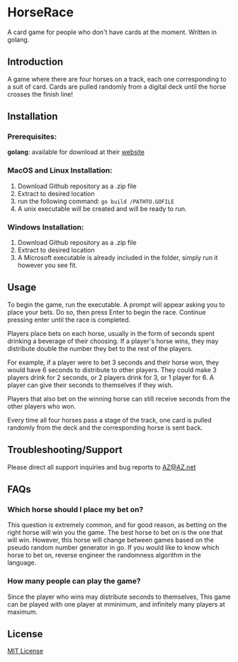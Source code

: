 # HorseRace
  A card game for people who don't have cards at the moment. Written in golang.
## Introduction
  A game where there are four horses on a track, each one corresponding to a suit of card. Cards are pulled randomly from a digital 
deck until the horse crosses the finish line! 

## Installation
  ### Prerequisites:
  **golang**: available for download at their [website](https://learn.go.dev/)
  ### MacOS and Linux Installation:
   1. Download Github repository as a .zip file
   2. Extract to desired location
   3. run the following command:
      ```go build /PATHTO.GOFILE```
   4. A unix executable will be created and will be ready to run.
   ### Windows Installation:
   1. Download Github repository as a .zip file
   2. Extract to desired location
   3. A Microsoft executable is already included in the folder, simply run it however you see fit. 
## Usage
To begin the game, run the executable. A prompt will appear asking you to place your bets. Do so, then press Enter to begin the race. Continue pressing enter until the race is completed. 

Players place bets on each horse, usually in the form of seconds spent drinking a 
beverage of their choosing. If a player's horse wins, they may distribute double the number they bet to the rest of the players.

For example, if a player were to bet 3 seconds and their horse won, they would have 6 seconds to distribute to other players. They
could make 3 players drink for 2 seconds, or 2 players drink for 3, or 1 player for 6. A player can give their seconds to themselves
if they wish. 

Players that also bet on the winning horse can still receive seconds from the other players who won. 

Every time all four horses pass a stage of the track, one card is pulled randomly from the deck and the corresponding horse is sent back.
## Troubleshooting/Support
Please direct all support inquiries and bug reports to AZ@AZ.net
## FAQs
### Which horse should I place my bet on?
This question is extremely common, and for good reason, as betting on the right horse will win you the game. The best horse to bet on is the one that will win. However, this horse will change between games based on the pseudo random number generator in go. If you would like to know which horse to bet on, reverse engineer the randomness algorithm in the language.
### How many people can play the game?
Since the player who wins may distribute seconds to themselves, This game can be played with one player at mminimum, and infinitely many players at maximum.
## License
[MIT License](https://github.com/Evangardner/HorseRace/blob/master/LICENSE)
